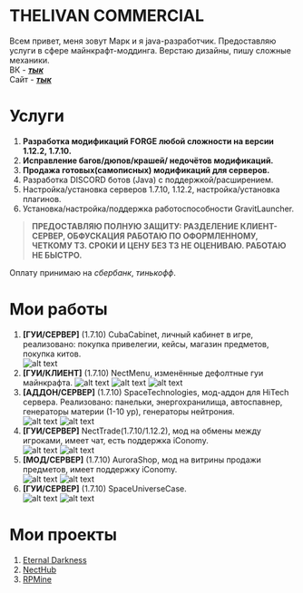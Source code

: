 # THELIVAN COMMERCIAL
Всем привет, меня зовут Марк и я java-разработчик. Предоставляю услуги в сфере майнкрафт-моддинга.
Верстаю дизайны, пишу сложные механики. <br>
ВК - [***тык***](https://vk.com/badcodemylife) <br>
Сайт -  [***тык***](https://thelivan.ru)
# Услуги

1. __Разработка модификаций FORGE любой сложности на версии 1.12.2, 1.7.10.__
2. __Исправление багов/дюпов/крашей/ недочётов модификаций.__
3. __Продажа готовых(самописных) модификаций для серверов.__
4. Разработка DISCORD ботов (Java) с поддержкой/расширением.
5. Настройка/установка серверов 1.7.10, 1.12.2, настройка/установка плагинов.
6. Установка/настройка/поддержка работоспособности GravitLauncher.

>__ПРЕДОСТАВЛЯЮ ПОЛНУЮ ЗАЩИТУ: РАЗДЕЛЕНИЕ КЛИЕНТ-СЕРВЕР, ОБФУСКАЦИЯ__
__РАБОТАЮ ПО ОФОРМЛЕННОМУ, ЧЕТКОМУ ТЗ. СРОКИ И ЦЕНУ БЕЗ ТЗ НЕ ОЦЕНИВАЮ. РАБОТАЮ НЕ БЫСТРО.__

Оплату принимаю на _сбербанк_, _тинькофф_. 

# Мои работы
1. __[ГУИ/CЕРВЕР]__ (1.7.10) CubaCabinet, личный кабинет в игре, реализовано: покупка привелегии, кейсы, магазин предметов, покупка китов. <br>
![alt text](screenshots/lk.png "Личный кабинет")
2. __[ГУИ/КЛИЕНТ]__ (1.7.10) NectMenu, изменённые дефолтные гуи майнкрафта.
![alt text](screenshots/menu1.jpg "GuiMainMenu")
![alt text](screenshots/menu2.png "GuiIngameMenu")
![alt text](screenshots/menu3.png "GuiDownloadTerrain")
3. __[АДДОН/СЕРВЕР]__ (1.7.10) SpaceTechnologies, мод-аддон для HiTech сервера. Реализовано: панельки, энергохранилища, автоспавнер, генераторы материи (1-10 ур), генераторы нейтрония. <br>
![alt text](screenshots/spawner.png "Spawner")
![alt text](screenshots/st.png "")
4. __[ГУИ/CЕРВЕР]__ NectTrade(1.7.10/1.12.2), мод на обмены между игроками, имеет чат, есть поддержка iConomy. <br>
![alt text](screenshots/tradeN.png "Уведомление")
![alt text](screenshots/trade.png "Сама гуи")
5. __[МОД/CЕРВЕР]__ (1.7.10) AuroraShop, мод на витрины продажи предметов, имеет поддержку iConomy. <br>
![alt text](screenshots/mg.png "Управление магазином")
![alt text](screenshots/mg1.png "Покупка предмета")
6. __[ГУИ/CЕРВЕР]__ (1.7.10) SpaceUniverseCase. <br>
![alt text](screenshots/cases1.png "Выбор кейса")
![alt text](screenshots/cases2.png "Получение предмета")
# Мои проекты

1. [Eternal Darkness](https://vk.com/eternaldarknessmc) <br>
2. [NectHub](https://necthub.ru/) <br>
3. [RPMine](https://vk.com/rpmineserver) <br>

